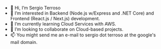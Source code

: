 - 👋 Hi, I’m Sergio Terroso
- 👀 I’m interested in Backend (Node.js w/Express and .NET Core) and Frontend (React.js / Next.js) development.
- 🌱 I’m currently learning Cloud Services with AWS.
- 💞️ I’m looking to collaborate on Cloud-based projects.
- 📫 You might send me an e-mail to sergio dot terroso at the google's mail domain.

<!---
sterroso/sterroso is a ✨ special ✨ repository because its `README.md` (this file) appears on your GitHub profile.
You can click the Preview link to take a look at your changes.
--->
